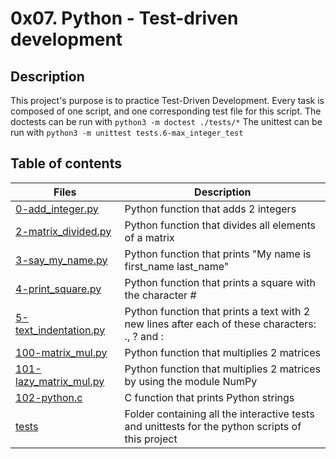 # 0x07. Python - Test-driven development

## Description
This project's purpose is to practice Test-Driven Development.
Every task is composed of one script, and one corresponding test file for this script.
The doctests can be run with ```python3 -m doctest ./tests/*```
The unittest can be run with ```python3 -m unittest tests.6-max_integer_test```

## Table of contents

Files | Description
----- | -----------
[0-add_integer.py](./0-add_integer.py) | Python function that adds 2 integers
[2-matrix_divided.py](./2-matrix_divided.py) | Python function that divides all elements of a matrix
[3-say_my_name.py](./3-say_my_name.py) | Python function that prints "My name is first_name last_name"
[4-print_square.py](./4-print_square.py) | Python function that prints a square with the character #
[5-text_indentation.py](./5-text_indentation.py) | Python function that prints a text with 2 new lines after each of these characters: ., ? and :
[100-matrix_mul.py](./100-matrix_mul.py) | Python function that multiplies 2 matrices
[101-lazy_matrix_mul.py](./101-lazy_matrix_mul.py) | Python function that multiplies 2 matrices by using the module NumPy
[102-python.c](./102-python.c) | C function that prints Python strings
[tests](./tests) | Folder containing all the interactive tests and unittests for the python scripts of this project

